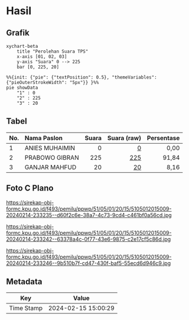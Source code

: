 # Hasil

## Grafik

```mermaid
xychart-beta
    title "Perolehan Suara TPS"
    x-axis [01, 02, 03]
    y-axis "Suara" 0 --> 225
    bar [0, 225, 20]
```

```mermaid
%%{init: {"pie": {"textPosition": 0.5}, "themeVariables": {"pieOuterStrokeWidth": "5px"}} }%%
pie showData
    "1" : 0
    "2" : 225
    "3" : 20
```

## Tabel

| No. | Nama Paslon    | Suara | Suara (raw) | Persentase |
|:--- |:-------------- | -----:| -----------:| ----------:|
| 1   | ANIES MUHAIMIN | 0     | [0][p-1]    | 0,00       |
| 2   | PRABOWO GIBRAN | 225   | [225][p-2]  | 91,84      |
| 3   | GANJAR MAHFUD  | 20    | [20][p-3]   | 8,16       |


[p-1]: https://github.com/gigit-pemilu/pemilu-2024-51-bali/blob/main/pilpres/hitung-suara/sub/51-bali/sub/05-klungkung/sub/01-nusa-penida/sub/2015-kutampi-kaler/sub/009-tps/sub/paslon-1.txt
[p-2]: https://github.com/gigit-pemilu/pemilu-2024-51-bali/blob/main/pilpres/hitung-suara/sub/51-bali/sub/05-klungkung/sub/01-nusa-penida/sub/2015-kutampi-kaler/sub/009-tps/sub/paslon-2.txt
[p-3]: https://github.com/gigit-pemilu/pemilu-2024-51-bali/blob/main/pilpres/hitung-suara/sub/51-bali/sub/05-klungkung/sub/01-nusa-penida/sub/2015-kutampi-kaler/sub/009-tps/sub/paslon-3.txt

## Foto C Plano

https://sirekap-obj-formc.kpu.go.id/f493/pemilu/ppwp/51/05/01/20/15/5105012015009-20240214-233235--d60f2c6e-38a7-4c73-9cd4-c461bf0a56cd.jpg

https://sirekap-obj-formc.kpu.go.id/f493/pemilu/ppwp/51/05/01/20/15/5105012015009-20240214-233242--63378a4c-0f77-43e6-9875-c2e17cf5c86d.jpg

https://sirekap-obj-formc.kpu.go.id/f493/pemilu/ppwp/51/05/01/20/15/5105012015009-20240214-233246--9b510b7f-cd47-430f-baf5-55ecd6d946c9.jpg


## Metadata

| Key        | Value               |
| ---------- | ------------------- |
| Time Stamp | 2024-02-15 15:00:29 |



